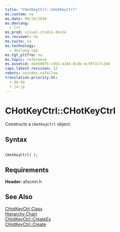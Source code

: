 ```yaml
---
title: "CHotKeyCtrl::CHotKeyCtrl"
ms.custom: na
ms.date: 09/19/2016
ms.devlang: 
  - C++
ms.prod: visual-studio-dev14
ms.reviewer: na
ms.suite: na
ms.technology: 
  - devlang-cpp
ms.tgt_pltfrm: na
ms.topic: reference
ms.assetid: dae506f5-c953-434d-8cdb-4cf0f3c7c2d4
caps.latest.revision: 12
robots: noindex,nofollow
translation.priority.ht: 
  - de-de
  - ja-jp
---
```

# CHotKeyCtrl::CHotKeyCtrl
Constructs a `CHotKeyCtrl` object.  
  
## Syntax  
  
```  
  
CHotKeyCtrl( );  
```  
  
## Requirements  
 **Header:** afxcmn.h  
  
## See Also  
 [CHotKeyCtrl Class](../vs140/CHotKeyCtrl-Class.md)   
 [Hierarchy Chart](../vs140/Hierarchy-Chart.md)   
 [CHotKeyCtrl::CreateEx](../vs140/CHotKeyCtrl--CreateEx.md)   
 [CHotKeyCtrl::Create](../vs140/CHotKeyCtrl--Create.md)
